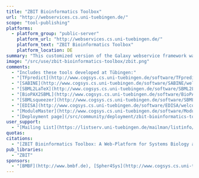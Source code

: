 ```yaml
---
title: "ZBIT Bioinformatics Toolbox"
url: "http://webservices.cs.uni-tuebingen.de/"
scope: "tool-publishing"
platforms:
  - platform_group: "public-server"
    platform_url: "http://webservices.cs.uni-tuebingen.de/"
    platform_text: "ZBIT Bioinformatics Toolbox"
    platform_location: DE
summary: "This customized version of the Galaxy webservice framework was set up to allow the public access of our bioinformatics tools. These tools were developed and implemented by members of the [Department of Cognitive Systems](http://www.cogsys.cs.uni-tuebingen.de/) at the [University of Tübingen](http://www.uni-tuebingen.de/). "
image: "/src/use/zbit-bioinformatics-toolbox/zbit.png"
comments:
  - "Includes these tools developed at Tübingen:"
  - "[TFpredict](http://www.cogsys.cs.uni-tuebingen.de/software/TFpredict/welcome_e.html): Identification and structural characterization of transcription factors"
  - "[SABINE](http://www.cogsys.cs.uni-tuebingen.de/software/SABINE/welcome_e.html): Prediction of the binding specificity of transcription factors"
  - "[SBML2LaTeX](http://www.cogsys.cs.uni-tuebingen.de/software/SBML2LaTeX/index.html): Conversion of SBML files into human-readable reports"
  - "[BioPAX2SBML](http://www.cogsys.cs.uni-tuebingen.de/software/BioPAX2SBML/welcome_e.html): Conversion of BioPAX format to SBML qual"
  - "[SBMLsqueezer](http://www.cogsys.cs.uni-tuebingen.de/software/SBMLsqueezer/): Generate kinetic rate equations for biochemical networks"
  - "[EDISA](http://www.cogsys.cs.uni-tuebingen.de/software/EDISA/welcome_e.html): Extracting biclusters from multiple time-series of gene expression profiles"
  - "[ModuleMaster](http://www.cogsys.cs.uni-tuebingen.de/software/ModuleMaster/welcome_e.html): Finding *cis*-regulatory modules using promoter analysis and microarray expression data regression."
  - "[Deployment page](/src/community/deployment/zbit-bioinformatics-toolbox/index.md) in the [Galaxy Deployment Catalog](/src/community/deployment/index.md)"
user_support:
  - "[Mailing List](https://listserv.uni-tuebingen.de/mailman/listinfo/galaxy)"
quotas:
citations:
  - "[ZBIT Bioinformatics Toolbox: A Web-Platform for Systems Biology and Expression Data Analysis](    https://doi.org/10.1371/journal.pone.0149263). Michael Römer, Johannes Eichner, Andreas Dräger, Clemens Wrzodek, Finja Wrzodek, Andreas Zell, *PLOS One*, February 16, 2016 doi:10.1371/journal.pone.0149263"
pub_libraries:
  - "ZBIT"
sponsors:
  - "[BMBF](http://www.bmbf.de), [Spher4Sys](http://www.cogsys.cs.uni-tuebingen.de/forschung/spher4sys/welcome_e.html), [MARCAR](http://www.zbit.uni-tuebingen.de),  [Virtual Liver](http://www.hepatosys.de), and [NGFN](http://www.ngfn.de)"
---
```

